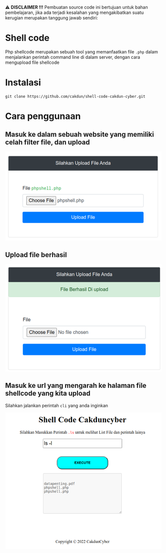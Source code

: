 :warning: **DISCLAIMER !!!** <span> Pembuatan source code ini bertujuan untuk bahan pembelajaran, jika ada terjadi kesalahan yang mengakibatkan suatu kerugian merupakan tanggung jawab sendiri</span>:

# Shell code

<p>Php shellcode merupakan sebuah tool yang memanfaatkan file <code>.php</code> dalam menjalankan perintah command line di dalam server, dengan cara mengupload file shellcode</p>

# Instalasi

```
git clone https://github.com/cakdun/shell-code-cakdun-cyber.git

```

# Cara penggunaan

## Masuk ke dalam sebuah website yang memiliki celah filter file, dan upload

<img src="img/2.png">

## Upload file berhasil

<img src="img/3.png">

## Masuk ke url yang mengarah ke halaman file shellcode yang kita upload

<p>Silahkan jalankan perintah <code>cli</code> yang anda inginkan</p>

<img src="img/4.png">
